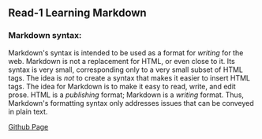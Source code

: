 ## Read-1 Learning Markdown

### Markdown syntax:
Markdown's syntax is intended to be used as a format for *writing* for the web.
Markdown is not a replacement for HTML, or even close to it. Its syntax is very small, corresponding only to a very small subset of HTML tags. The idea is
*not* to create a syntax that makes it easier to insert HTML tags. The idea for Markdown is to make it
easy to read, write, and edit prose. HTML is a *publishing* format; Markdown is a *writing* format. Thus, Markdown's formatting syntax only addresses issues
that can be conveyed in plain text.

[Github Page](mattman206.github.io/reading-notes-102d40)
